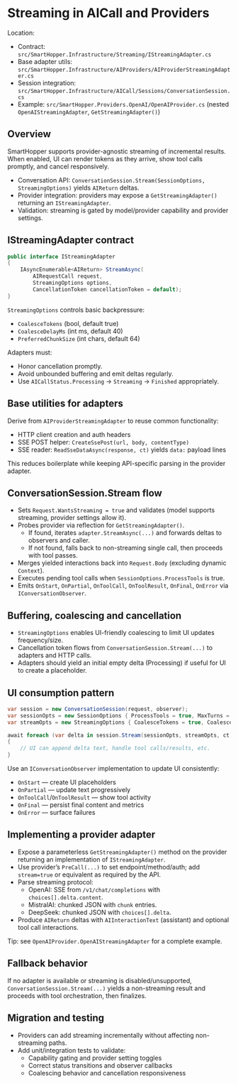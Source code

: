 # Streaming in AICall and Providers

Location:

- Contract: `src/SmartHopper.Infrastructure/Streaming/IStreamingAdapter.cs`
- Base adapter utils: `src/SmartHopper.Infrastructure/AIProviders/AIProviderStreamingAdapter.cs`
- Session integration: `src/SmartHopper.Infrastructure/AICall/Sessions/ConversationSession.cs`
- Example: `src/SmartHopper.Providers.OpenAI/OpenAIProvider.cs` (nested `OpenAIStreamingAdapter`, `GetStreamingAdapter()`)

## Overview

SmartHopper supports provider-agnostic streaming of incremental results. When enabled, UI can render tokens as they arrive, show tool calls promptly, and cancel responsively.

- Conversation API: `ConversationSession.Stream(SessionOptions, StreamingOptions)` yields `AIReturn` deltas.
- Provider integration: providers may expose a `GetStreamingAdapter()` returning an `IStreamingAdapter`.
- Validation: streaming is gated by model/provider capability and provider settings.

## IStreamingAdapter contract

```csharp
public interface IStreamingAdapter
{
    IAsyncEnumerable<AIReturn> StreamAsync(
        AIRequestCall request,
        StreamingOptions options,
        CancellationToken cancellationToken = default);
}
```

`StreamingOptions` controls basic backpressure:

- `CoalesceTokens` (bool, default true)
- `CoalesceDelayMs` (int ms, default 40)
- `PreferredChunkSize` (int chars, default 64)

Adapters must:

- Honor cancellation promptly.
- Avoid unbounded buffering and emit deltas regularly.
- Use `AICallStatus.Processing` → `Streaming` → `Finished` appropriately.

## Base utilities for adapters

Derive from `AIProviderStreamingAdapter` to reuse common functionality:

- HTTP client creation and auth headers
- SSE POST helper: `CreateSsePost(url, body, contentType)`
- SSE reader: `ReadSseDataAsync(response, ct)` yields `data:` payload lines

This reduces boilerplate while keeping API-specific parsing in the provider adapter.

## ConversationSession.Stream flow

- Sets `Request.WantsStreaming = true` and validates (model supports streaming, provider settings allow it).
- Probes provider via reflection for `GetStreamingAdapter()`.
  - If found, iterates `adapter.StreamAsync(...)` and forwards deltas to observers and caller.
  - If not found, falls back to non-streaming single call, then proceeds with tool passes.
- Merges yielded interactions back into `Request.Body` (excluding dynamic `Context`).
- Executes pending tool calls when `SessionOptions.ProcessTools` is true.
- Emits `OnStart`, `OnPartial`, `OnToolCall`, `OnToolResult`, `OnFinal`, `OnError` via `IConversationObserver`.

## Buffering, coalescing and cancellation

- `StreamingOptions` enables UI-friendly coalescing to limit UI updates frequency/size.
- Cancellation token flows from `ConversationSession.Stream(...)` to adapters and HTTP calls.
- Adapters should yield an initial empty delta (Processing) if useful for UI to create a placeholder.

## UI consumption pattern

```csharp
var session = new ConversationSession(request, observer);
var sessionOpts = new SessionOptions { ProcessTools = true, MaxTurns = 3, MaxToolPasses = 2 };
var streamOpts = new StreamingOptions { CoalesceTokens = true, CoalesceDelayMs = 40, PreferredChunkSize = 64 };

await foreach (var delta in session.Stream(sessionOpts, streamOpts, ct))
{
    // UI can append delta text, handle tool calls/results, etc.
}
```

Use an `IConversationObserver` implementation to update UI consistently:

- `OnStart` — create UI placeholders
- `OnPartial` — update text progressively
- `OnToolCall`/`OnToolResult` — show tool activity
- `OnFinal` — persist final content and metrics
- `OnError` — surface failures

## Implementing a provider adapter

- Expose a parameterless `GetStreamingAdapter()` method on the provider returning an implementation of `IStreamingAdapter`.
- Use provider’s `PreCall(...)` to set endpoint/method/auth; add `stream=true` or equivalent as required by the API.
- Parse streaming protocol:
  - OpenAI: SSE from `/v1/chat/completions` with `choices[].delta.content`.
  - MistralAI: chunked JSON with `chunk` entries.
  - DeepSeek: chunked JSON with `choices[].delta`.
- Produce `AIReturn` deltas with `AIInteractionText` (assistant) and optional tool call interactions.

Tip: see `OpenAIProvider.OpenAIStreamingAdapter` for a complete example.

## Fallback behavior

If no adapter is available or streaming is disabled/unsupported, `ConversationSession.Stream(...)` yields a non-streaming result and proceeds with tool orchestration, then finalizes.

## Migration and testing

- Providers can add streaming incrementally without affecting non-streaming paths.
- Add unit/integration tests to validate:
  - Capability gating and provider setting toggles
  - Correct status transitions and observer callbacks
  - Coalescing behavior and cancellation responsiveness
